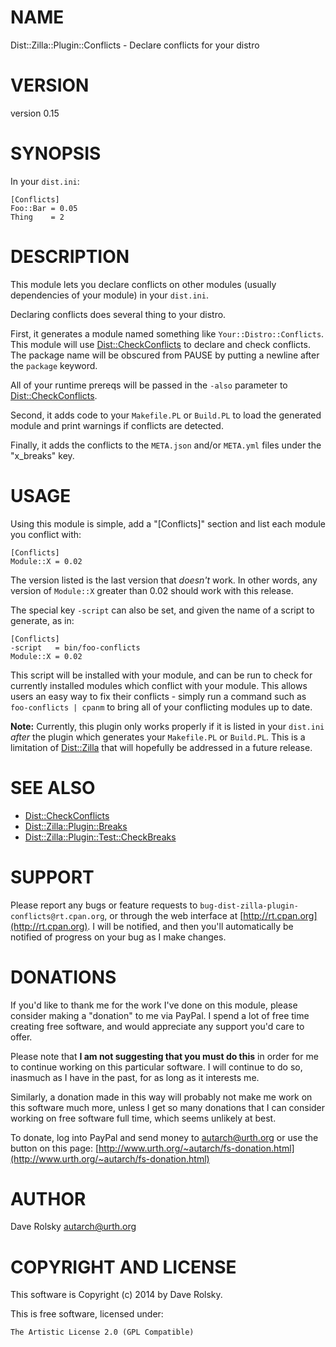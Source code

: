 # NAME

Dist::Zilla::Plugin::Conflicts - Declare conflicts for your distro

# VERSION

version 0.15

# SYNOPSIS

In your `dist.ini`:

    [Conflicts]
    Foo::Bar = 0.05
    Thing    = 2

# DESCRIPTION

This module lets you declare conflicts on other modules (usually dependencies
of your module) in your `dist.ini`.

Declaring conflicts does several thing to your distro.

First, it generates a module named something like
`Your::Distro::Conflicts`. This module will use [Dist::CheckConflicts](https://metacpan.org/pod/Dist::CheckConflicts) to
declare and check conflicts. The package name will be obscured from PAUSE by
putting a newline after the `package` keyword.

All of your runtime prereqs will be passed in the `-also` parameter to
[Dist::CheckConflicts](https://metacpan.org/pod/Dist::CheckConflicts).

Second, it adds code to your `Makefile.PL` or `Build.PL` to load the
generated module and print warnings if conflicts are detected.

Finally, it adds the conflicts to the `META.json` and/or `META.yml` files
under the "x\_breaks" key.

# USAGE

Using this module is simple, add a "\[Conflicts\]" section and list each module
you conflict with:

    [Conflicts]
    Module::X = 0.02

The version listed is the last version that _doesn't_ work. In other words,
any version of `Module::X` greater than 0.02 should work with this release.

The special key `-script` can also be set, and given the name of a script to
generate, as in:

    [Conflicts]
    -script   = bin/foo-conflicts
    Module::X = 0.02

This script will be installed with your module, and can be run to check for
currently installed modules which conflict with your module. This allows users
an easy way to fix their conflicts - simply run a command such as
`foo-conflicts | cpanm` to bring all of your conflicting modules up to date.

**Note:** Currently, this plugin only works properly if it is listed in your
`dist.ini` _after_ the plugin which generates your `Makefile.PL` or
`Build.PL`. This is a limitation of [Dist::Zilla](https://metacpan.org/pod/Dist::Zilla) that will hopefully be
addressed in a future release.

# SEE ALSO

- [Dist::CheckConflicts](https://metacpan.org/pod/Dist::CheckConflicts)
- [Dist::Zilla::Plugin::Breaks](https://metacpan.org/pod/Dist::Zilla::Plugin::Breaks)
- [Dist::Zilla::Plugin::Test::CheckBreaks](https://metacpan.org/pod/Dist::Zilla::Plugin::Test::CheckBreaks)

# SUPPORT

Please report any bugs or feature requests to
`bug-dist-zilla-plugin-conflicts@rt.cpan.org`, or through the web interface
at [http://rt.cpan.org](http://rt.cpan.org). I will be notified, and then you'll automatically be
notified of progress on your bug as I make changes.

# DONATIONS

If you'd like to thank me for the work I've done on this module, please
consider making a "donation" to me via PayPal. I spend a lot of free time
creating free software, and would appreciate any support you'd care to offer.

Please note that **I am not suggesting that you must do this** in order for me
to continue working on this particular software. I will continue to do so,
inasmuch as I have in the past, for as long as it interests me.

Similarly, a donation made in this way will probably not make me work on this
software much more, unless I get so many donations that I can consider working
on free software full time, which seems unlikely at best.

To donate, log into PayPal and send money to autarch@urth.org or use the
button on this page: [http://www.urth.org/~autarch/fs-donation.html](http://www.urth.org/~autarch/fs-donation.html)

# AUTHOR

Dave Rolsky <autarch@urth.org>

# COPYRIGHT AND LICENSE

This software is Copyright (c) 2014 by Dave Rolsky.

This is free software, licensed under:

    The Artistic License 2.0 (GPL Compatible)

